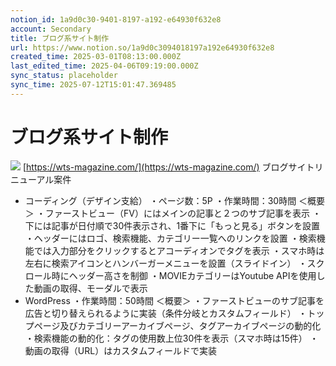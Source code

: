 ```yaml
---
notion_id: 1a9d0c30-9401-8197-a192-e64930f632e8
account: Secondary
title: ブログ系サイト制作
url: https://www.notion.so/1a9d0c3094018197a192e64930f632e8
created_time: 2025-03-01T08:13:00.000Z
last_edited_time: 2025-04-06T09:19:00.000Z
sync_status: placeholder
sync_time: 2025-07-12T15:01:47.369485
---
```

# ブログ系サイト制作

![](https://prod-files-secure.s3.us-west-2.amazonaws.com/d58fe38c-a9d4-4466-aed9-85604b7b2c6d/6d761d65-2632-467b-84ca-935c40ececdb/29749cc2f71673b224d55d816bcd5f61.gif?X-Amz-Algorithm=AWS4-HMAC-SHA256&X-Amz-Content-Sha256=UNSIGNED-PAYLOAD&X-Amz-Credential=ASIAZI2LB4665366GYVW%2F20250719%2Fus-west-2%2Fs3%2Faws4_request&X-Amz-Date=20250719T064121Z&X-Amz-Expires=3600&X-Amz-Security-Token=IQoJb3JpZ2luX2VjEIX%2F%2F%2F%2F%2F%2F%2F%2F%2F%2FwEaCXVzLXdlc3QtMiJGMEQCID7PAXoKMDFVVprZaktxasIQbZbvMzHGgantcZAeG7MqAiB3ovGRldzrb0j0MM1XS77RI4t48OJpZP%2BLwnCHf%2FNcqSqIBAie%2F%2F%2F%2F%2F%2F%2F%2F%2F%2F8BEAAaDDYzNzQyMzE4MzgwNSIM9J9r7MbkUayttiQPKtwDvnEiessdqXMVZmHyI5uxeEDzDDm7q9xaBGsEznqy2gbSMEiDn1%2FIgFd21Y5nthNW9KyhHUD5vUV%2F9LrFqqvAes2P3taLXcIfxeSguCti1uvAB%2BuYL%2FrjaVGZ%2FGrniBbuO4hYuGsrRBLmXpqmh87XWI3CF6q8O8hxmfhCpdXSkVZfvmJgJf%2FqoKPAv1JDwuFhvEe5n%2Fwa142vGLZZ5KSCTdDdupyu509SqOwEHhQ49iA%2BrFN4GkJrYWRRo7OxCKXsUgMx1slNgsgWYkAyp2xrbAJ9AFBFFpxeeSX%2Bt%2FDIJk2aIK%2B%2FCVkMoMbE0nasObykdxwOSNO85YiypaqN5NU5U%2BLw4fRmRgEmYj9udQfScsm9x39JuNraKaiw%2Bk0snWT90VD0SdmzelJgpXs9fXR8%2BVlxFXwfS5C4E9V5QkjHvenJpTFwDj95uqIDgmMNdcPcOFt0EWU4lHA7Zq3r8qzcihqwp61y2ZO0MdQd%2FAAM%2Bux3W0FA%2FZoUSPzhxeC5fc1r9NfwDepnj2sQgvkrfbBubi35DWRA7w2XqDh3z15T26ofocAJ%2BmBm0%2F3uNPHd2aPO%2BqAfb8njeop1h%2BaVC66joukJo9gWNQOgYHWyQlc2Pi%2F7JfQvapjtteVMb9gwmMXswwY6pgF63Dg5VBbkErbzy4UnZJk35s3CIhOyfes3cAP2EdxKdWr7l1jBP3QbgxBTt%2Blmbrcu8wM88VG0fv%2BSRFt1Agmk%2BZF6NO8SxSkB4Q%2FNLzJyRo9aVJxfg9fdAkJHYKd1whxi7jYZ%2B3X6%2Bm0gtyRqxmw3Txrwu%2BQPc0bYLfWKRS5XSX9t8%2Bf3NUDJ7C6NGwVr3NwX%2BKx2ZVCWPRN%2B9ImilkFRN2Hxq6IC&X-Amz-Signature=be96c6cd5668ea2ed4b9413430bcc1a2036b9b6022b7723a6059e63ac2ff312a&X-Amz-SignedHeaders=host&x-amz-checksum-mode=ENABLED&x-id=GetObject)
[https://wts-magazine.com/](https://wts-magazine.com/)
ブログサイトリニューアル案件
  - コーディング（デザイン支給）
・ページ数：5P
・作業時間：30時間
＜概要＞
・ファーストビュー（FV）にはメインの記事と２つのサブ記事を表示
・下には記事が日付順で30件表示され、1番下に「もっと見る」ボタンを設置
・ヘッダーにはロゴ、検索機能、カテゴリー一覧へのリンクを設置
・検索機能では入力部分をクリックするとアコーディオンでタグを表示
・スマホ時は左右に検索アイコンとハンバーガーメニューを設置（スライドイン）
・スクロール時にヘッダー高さを制御
・MOVIEカテゴリーはYoutube APIを使用した動画の取得、モーダルで表示
  - WordPress
・作業時間：50時間
＜概要＞
・ファーストビューのサブ記事を広告と切り替えられるように実装（条件分岐とカスタムフィールド）
・トップページ及びカテゴリーアーカイブページ、タグアーカイブページの動的化
・検索機能の動的化：タグの使用数上位30件を表示（スマホ時は15件）
・動画の取得（URL）はカスタムフィールドで実装
